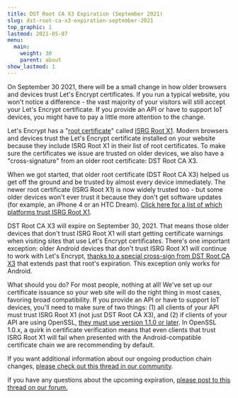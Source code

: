 ```yaml
---
title: DST Root CA X3 Expiration (September 2021)
slug: dst-root-ca-x3-expiration-september-2021
top_graphic: 1
lastmod: 2021-05-07
menu:
  main:
    weight: 30
    parent: about
show_lastmod: 1
---
```



On September 30 2021, there will be a small change in how older browsers and devices
trust Let's Encrypt certificates. If you run a typical website, you won't notice
a difference - the vast majority of your visitors will still accept your Let's
Encrypt certificate. If you provide an API or have to support IoT devices, you
might have to pay a little more attention to the change.

Let's Encrypt has a "[root certificate]" called [ISRG Root X1]. Modern browsers and
devices trust the Let's Encrypt certificate installed on your website because
they include ISRG Root X1 in their list of root certificates. To make sure the
certificates we issue are trusted on older devices, we also have a
"cross-signature" from an older root certificate: DST Root CA X3.

When we got started, that older root certificate (DST Root CA X3) helped us get
off the ground and be trusted by almost every device immediately. The newer root
certificate (ISRG Root X1) is now widely trusted too - but some older devices
won't ever trust it because they don't get software updates (for example, an
iPhone 4 or an HTC Dream). [Click here for a list of which platforms trust ISRG
Root X1][compatibility].

DST Root CA X3 will expire on September 30, 2021. That means those older devices
that don't trust ISRG Root X1 will start getting certificate warnings when
visiting sites that use Let's Encrypt certificates. There's one important
exception: older Android devices that don't trust ISRG Root X1 will continue to
work with Let's Encrypt, [thanks to a special cross-sign from DST Root CA X3][cross-sign]
that extends past that root's expiration. This exception only works for Android.

What should you do? For most people, nothing at all! We've set up our
certificate issuance so your web site will do the right thing in most cases,
favoring broad compatibility. If you provide an API or have to support IoT
devices, you'll need to make sure of two things: (1) all clients of your API
must trust ISRG Root X1 (not just DST Root CA X3), and (2) if clients of your
API are using OpenSSL, [they must use version 1.1.0 or later][openssl]. In OpenSSL
1.0.x, a quirk in certificate verification means that even clients that trust
ISRG Root X1 will fail when presented with the Android-compatible certificate
chain we are recommending by default.

If you want additional information about our ongoing production chain changes,
[please check out this thread in our community][production].

If you have any questions about the upcoming expiration,
[please post to this thread on our forum.][forum]

[root certificate]: /docs/glossary/#def-root
[ISRG Root X1]: /certificates/
[cross-sign]: /2020/12/21/extending-android-compatibility.html
[openssl]: https://community.letsencrypt.org/t/openssl-client-compatibility-changes-for-let-s-encrypt-certificates/143816
[forum]: https://community.letsencrypt.org/t/help-thread-for-dst-root-ca-x3-expiration-september-2021/149190
[compatibility]: /docs/cert-compat/
[production]: https://community.letsencrypt.org/t/production-chain-changes/150739
